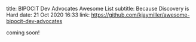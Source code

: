 title: BIPOCIT Dev Advocates Awesome List
subtitle: Because Discovery is Hard
date: 21 Oct 2020 16:33
link: https://github.com/kjaymiller/awesome-bipocit-dev-advocates

coming soon!
